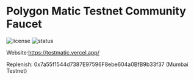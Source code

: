 # Polygon Matic Testnet Community Faucet
![license](https://img.shields.io/github/license/henilp105/testnet-polygon-faucet)
![status](https://img.shields.io/website?down_color=red&down_message=Offline%20%3A%28&up_color=green&up_message=Online%21&url=https%3A%2F%2Ftestmatic.vercel.app%2F)


Website:https://testmatic.vercel.app/

Replenish: 0x7a55f1544d7387E97596F8ebe604a0BfB9b33f37 (Mumbai Testnet)
